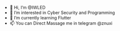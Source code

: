 - 👋 Hi, I’m @IWLED
- 👀 I’m interested in Cyber Security and Programming
- 🌱 I’m currently learning Flutter
- 📫 You can Direct Massage me in telegram @znuxi


<!---
IWLED/IWLED is a ✨ special ✨ repository because its `README.md` (this file) appears on your GitHub profile.
You can click the Preview link to take a look at your changes.
--->
